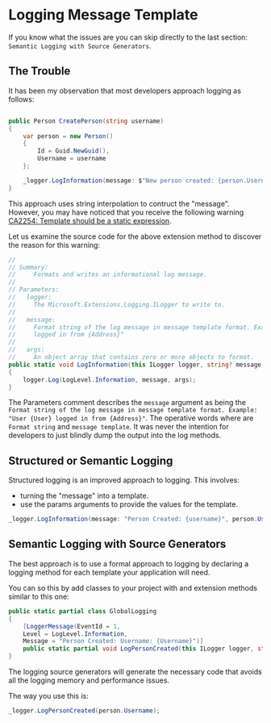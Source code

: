 # Logging Message Template

If you know what the issues are you can skip directly to the last section: `Semantic Logging with Source Generators`.

## The Trouble

It has been my observation that most developers approach logging as follows:

```csharp

public Person CreatePerson(string username)
{
    var person = new Person()
    {
        Id = Guid.NewGuid(),
        Username = username
    };

    _logger.LogInformation(message: $"New person created: {person.Username}");
}
```

This approach uses string interpolation to contruct the "message". However, you may have noticed that you receive the following warning [CA2254: Template should be a static expression](https://learn.microsoft.com/en-nz/dotnet/fundamentals/code-analysis/quality-rules/ca2254).

Let us examine the source code for the above extension method to discover the reason for this warning:

```csharp
//
// Summary:
//     Formats and writes an informational log message.
//
// Parameters:
//   logger:
//     The Microsoft.Extensions.Logging.ILogger to write to.
//
//   message:
//     Format string of the log message in message template format. Example: "User {User}
//     logged in from {Address}"
//
//   args:
//     An object array that contains zero or more objects to format.
public static void LogInformation(this ILogger logger, string? message, params object?[] args)
{
    logger.Log(LogLevel.Information, message, args);
}
```

The Parameters comment describes the `message` argument as being the `Format string of the log message in message template format. Example: "User {User} logged in from {Address}"`. The operative words where are `Format string` and `message template`. It was never the intention for developers to just blindly dump the output into the log methods.

## Structured or Semantic Logging

Structured logging is an improved approach to logging. This involves:
- turning the "message" into a template.
- use the params arguments to provide the values for the template.

```csharp
_logger.LogInformation(message: "Person Created: {username}", person.Username);
```

## Semantic Logging with Source Generators

The best approach is to use a formal approach to logging by declaring a logging method for each template your application will need.

You can so this by add classes to your project with and extension methods similar to this one:

```csharp
public static partial class GlobalLogging
{
    [LoggerMessage(EventId = 1,
    Level = LogLevel.Information,
    Message = "Person Created: Username: {Username}")]
    public static partial void LogPersonCreated(this ILogger logger, string username);
}
```

The logging source generators will generate the necessary code that avoids all the logging memory and performance issues.

The way you use this is:

```csharp
_logger.LogPersonCreated(person.Username);
```


